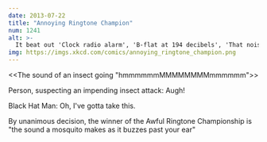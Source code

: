 ```yaml
---
date: 2013-07-22
title: "Annoying Ringtone Champion"
num: 1241
alt: >-
  It beat out 'Clock radio alarm', 'B-flat at 194 decibels', 'That noise from Dumb & Dumber', and 'Recording of a sobbing voice begging you to answer'.
img: https://imgs.xkcd.com/comics/annoying_ringtone_champion.png
---
```

<<The sound of an insect going "hmmmmmmMMMMMMMMmmmmmm">>

Person, suspecting an impending insect attack: Augh!

Black Hat Man: Oh, I've gotta take this.

By unanimous decision, the winner of the Awful Ringtone Championship is "the sound a mosquito makes as it buzzes past your ear"

